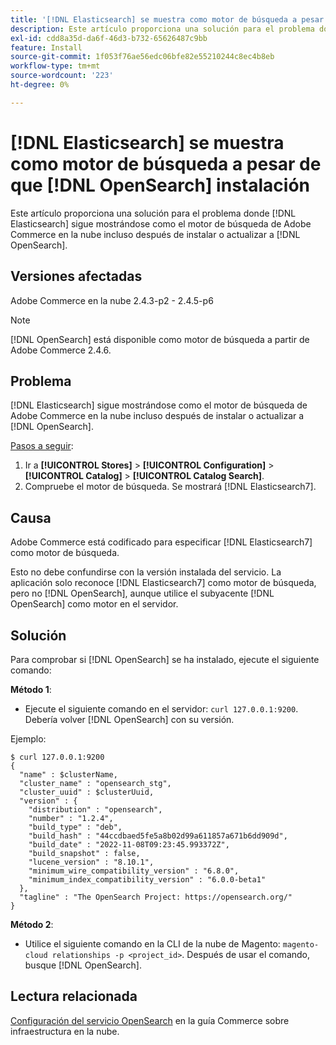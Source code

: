 ```yaml
---
title: '[!DNL Elasticsearch] se muestra como motor de búsqueda a pesar de que [!DNL OpenSearch] instalación'
description: Este artículo proporciona una solución para el problema donde [!DNL Elasticsearch] sigue mostrándose como el motor de búsqueda de Adobe Commerce en la nube incluso después de instalar o actualizar a [!DNL OpenSearch].
exl-id: cdd8a35d-da6f-46d3-b732-65626487c9bb
feature: Install
source-git-commit: 1f053f76ae56edc06bfe82e55210244c8ec4b8eb
workflow-type: tm+mt
source-wordcount: '223'
ht-degree: 0%

---
```


# [!DNL Elasticsearch] se muestra como motor de búsqueda a pesar de que [!DNL OpenSearch] instalación

Este artículo proporciona una solución para el problema donde [!DNL Elasticsearch] sigue mostrándose como el motor de búsqueda de Adobe Commerce en la nube incluso después de instalar o actualizar a [!DNL OpenSearch].

## Versiones afectadas

Adobe Commerce en la nube 2.4.3-p2 - 2.4.5-p6

>[!NOTE]
>
>[!DNL OpenSearch] está disponible como motor de búsqueda a partir de Adobe Commerce 2.4.6.

## Problema

[!DNL Elasticsearch] sigue mostrándose como el motor de búsqueda de Adobe Commerce en la nube incluso después de instalar o actualizar a [!DNL OpenSearch].

<u>Pasos a seguir</u>:

1. Ir a **[!UICONTROL Stores]** > **[!UICONTROL Configuration]** > **[!UICONTROL Catalog]** > **[!UICONTROL Catalog Search]**.
1. Compruebe el motor de búsqueda. Se mostrará [!DNL Elasticsearch7].

## Causa

Adobe Commerce está codificado para especificar [!DNL Elasticsearch7] como motor de búsqueda.

Esto no debe confundirse con la versión instalada del servicio. La aplicación solo reconoce [!DNL Elasticsearch7] como motor de búsqueda, pero no [!DNL OpenSearch], aunque utilice el subyacente [!DNL OpenSearch] como motor en el servidor.

## Solución

Para comprobar si [!DNL OpenSearch] se ha instalado, ejecute el siguiente comando:

**Método 1**:

* Ejecute el siguiente comando en el servidor: `curl 127.0.0.1:9200`. Debería volver [!DNL OpenSearch] con su versión.

Ejemplo:

```
$ curl 127.0.0.1:9200
{
  "name" : $clusterName,
  "cluster_name" : "opensearch_stg",
  "cluster_uuid" : $clusterUuid,
  "version" : {
    "distribution" : "opensearch",
    "number" : "1.2.4",
    "build_type" : "deb",
    "build_hash" : "44ccdbaed5fe5a8b02d99a611857a671b6dd909d",
    "build_date" : "2022-11-08T09:23:45.993372Z",
    "build_snapshot" : false,
    "lucene_version" : "8.10.1",
    "minimum_wire_compatibility_version" : "6.8.0",
    "minimum_index_compatibility_version" : "6.0.0-beta1"
  },
  "tagline" : "The OpenSearch Project: https://opensearch.org/"
}
```

**Método 2**:

* Utilice el siguiente comando en la CLI de la nube de Magento: `magento-cloud relationships -p <project_id>`. Después de usar el comando, busque [!DNL OpenSearch].

## Lectura relacionada

[Configuración del servicio OpenSearch](https://experienceleague.adobe.com/docs/commerce-cloud-service/user-guide/configure/service/opensearch.html) en la guía Commerce sobre infraestructura en la nube.
